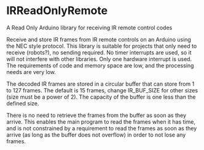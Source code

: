 # IRReadOnlyRemote
A Read Only Arduino library for receiving IR remote control codes

Receive and store IR frames from IR remote controls on an Arduino using the NEC style protocol.
This library is suitable for projects that only need to receive (robots?), no sending required.
No timer interrupts are used, so it will not interfere with other libraries. Only one hardware interrupt is used.
The requirements of code and memory space are low, and the processing needs are very low.

The decoded IR frames are stored in a circular buffer that can store from 1 to 127 frames.
The default is 15 frames, change IR_BUF_SIZE for other sizes (size must be a power of 2). The capacity
of the buffer is one less than the defined size.

There is no need to retrieve the frames from the buffer as soon as they arrive. This enables the main program
to read the frames when it has time, and is not constrained by a requirement to read the frames as soon as they arrive
(as long as the buffer does not overflow) in order to not lose any frames.


